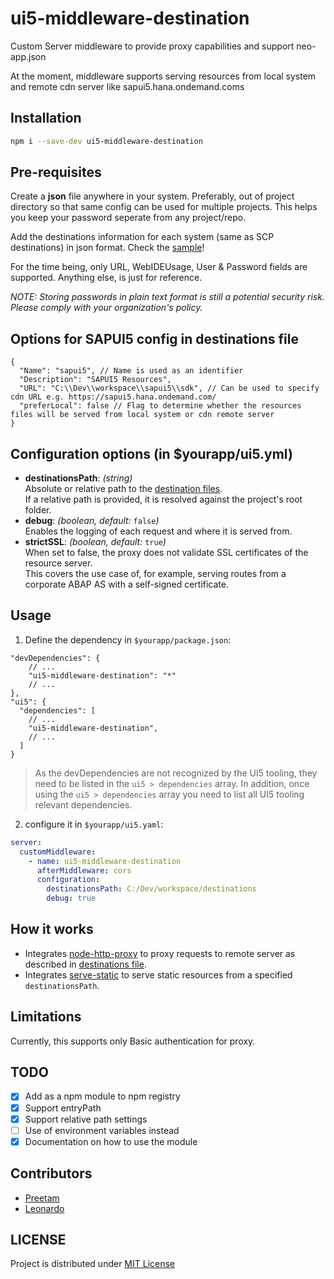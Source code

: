 # ui5-middleware-destination
Custom Server middleware to provide proxy capabilities and support neo-app.json

At the moment, middleware supports serving resources from local system and remote cdn server like sapui5.hana.ondemand.coms

## Installation
```bash
npm i --save-dev ui5-middleware-destination
```

## Pre-requisites
Create a **json** file anywhere in your system. Preferably, out of project directory so that same config can be used for multiple projects. This helps you keep your password seperate from any project/repo.

Add the destinations information for each system (same as SCP destinations) in json format. Check the [sample](/templates/destinations.json)!

For the time being, only URL, WebIDEUsage, User & Password fields are supported. Anything else, is just for reference.

*NOTE: Storing passwords in plain text format is still a potential security risk. Please comply with your organization's policy.*

## Options for SAPUI5 config in destinations file
```jsonc
{
  "Name": "sapui5", // Name is used as an identifier
  "Description": "SAPUI5 Resources",
  "URL": "C:\\Dev\\workspace\\sapui5\\sdk", // Can be used to specify cdn URL e.g. https://sapui5.hana.ondemand.com/
  "preferLocal": false // Flag to determine whether the resources files will be served from local system or cdn remote server
}
```

## Configuration options (in $yourapp/ui5.yml)
* **destinationsPath**: *(string)*  
Absolute or relative path to the [destination files](#pre-requisites).  
If a relative path is provided, it is resolved against the project's root folder.
* **debug**: *(boolean, default:* `false`*)*  
Enables the logging of each request and where it is served from.
* **strictSSL**: *(boolean, default:* `true`*)*  
When set to false, the proxy does not validate SSL certificates of the resource server.  
This covers the use case of, for example, serving routes from a corporate ABAP AS with a self-signed certificate.

## Usage
1. Define the dependency in `$yourapp/package.json`:

```jsonc
"devDependencies": {
    // ...
    "ui5-middleware-destination": "*"
    // ...
},
"ui5": {
  "dependencies": [
    // ...
    "ui5-middleware-destination",
    // ...
  ]
}
```

> As the devDependencies are not recognized by the UI5 tooling, they need to be listed in the `ui5 > dependencies` array. In addition, once using the `ui5 > dependencies` array you need to list all UI5 tooling relevant dependencies.

2. configure it in `$yourapp/ui5.yaml`:  

```yaml
server:
  customMiddleware:
    - name: ui5-middleware-destination
      afterMiddleware: cors
      configuration:
        destinationsPath: C:/Dev/workspace/destinations
        debug: true
```
## How it works
* Integrates [node-http-proxy](https://github.com/http-party/node-http-proxy) to proxy requests to remote server as described in [destinations file](#Pre-requisites).
* Integrates [serve-static](https://github.com/expressjs/serve-static) to serve static resources from a specified `destinationsPath`.

## Limitations
Currently, this supports only Basic authentication for proxy.

## TODO

- [x] Add as a npm module to npm registry
- [x] Support entryPath
- [x] Support relative path settings
- [ ] Use of environment variables instead
- [x] Documentation on how to use the module

## Contributors
- [Preetam](https://github.com/preetamkajalrout)
- [Leonardo](https://github.com/leo-ls)

## LICENSE
Project is distributed under [MIT License](https://raw.githubusercontent.com/preetamkajalrout/ui5-middleware-destination/master/LICENSE)
